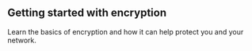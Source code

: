 
## Getting started with encryption

Learn the basics of encryption and how it can help protect you and your network.
